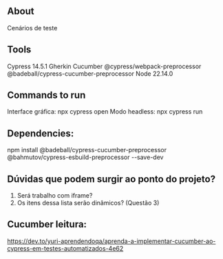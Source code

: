 ## About
Cenários de teste

## Tools
Cypress 14.5.1
Gherkin 
Cucumber @cypress/webpack-preprocessor  @badeball/cypress-cucumber-preprocessor
Node 22.14.0

## Commands to run
Interface gráfica: npx cypress open
Modo headless: npx cypress run 

## Dependencies:
npm install @badeball/cypress-cucumber-preprocessor @bahmutov/cypress-esbuild-preprocessor --save-dev

## Dúvidas que podem surgir ao ponto do projeto?
1. Será trabalho com iframe?
2. Os itens dessa lista serão dinâmicos? (Questão 3)

## Cucumber leitura:
https://dev.to/yuri-aprendendoqa/aprenda-a-implementar-cucumber-ao-cypress-em-testes-automatizados-4e62